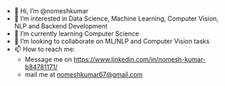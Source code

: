 - 👋 Hi, I’m @nomeshkumar
- 👀 I’m interested in Data Science, Machine Learning, Computer Vision, NLP and Backend Development
- 🌱 I’m currently learning Computer Science
- 💞️ I’m looking to collaborate on ML/NLP and Computer Vision tasks
- 📫 How to reach me: 
    - Message me on https://www.linkedin.com/in/nomesh-kumar-b84781171/ 
    - mail me at nomeshkumar67@gmail.com






<!---
nomeshkumar/nomeshkumar is a ✨ special ✨ repository because its `README.md` (this file) appears on your GitHub profile.
You can click the Preview link to take a look at your changes.
--->
